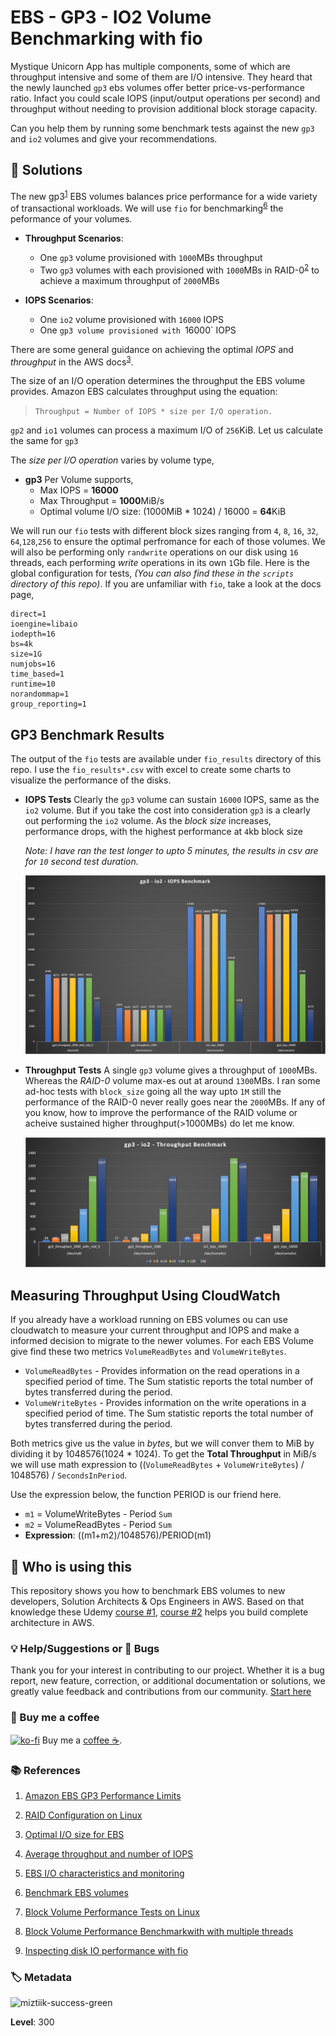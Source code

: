 # EBS - GP3 - IO2 Volume Benchmarking with fio

Mystique Unicorn App has multiple components, some of which are throughput intensive and some of them are I/O intensive. They heard that the newly launched `gp3` ebs volumes offer better price-vs-performance ratio. Infact you could scale IOPS (input/output operations per second) and throughput without needing to provision additional block storage capacity.

Can you help them by running some benchmark tests against the new `gp3` and `io2` volumes and give your recommendations.

## 🎯 Solutions

The new gp3<sup>[1]</sup> EBS volumes balances price performance for a wide variety of transactional workloads. We will use `fio` for benchmarking<sup>[6]</sup> the peformance of your volumes.

   - **Throughput Scenarios**:
      - One `gp3` volume provisioned with `1000`MBs throughput
      - Two `gp3` volumes with each provisioned with `1000`MBs in RAID-0<sup>[2]</sup> to achieve a maximum throughput of `2000`MBs

   - **IOPS Scenarios**:
      - One `io2` volume provisioned with `16000` IOPS
      - One `gp3 volume provisioned with `16000` IOPS
   
There are some general guidance on achieving the optimal _IOPS_ and _throughput_ in the AWS docs<sup>[3]</sup>.

The size of an I/O operation determines the throughput the EBS volume provides. Amazon EBS calculates throughput using the equation: 

>`Throughput = Number of IOPS * size per I/O operation.` 

`gp2` and `io1` volumes can process a maximum I/O of `256`KiB. Let us calculate the same for `gp3`

The _size per I/O operation_ varies by volume type,
- **gp3** Per Volume supports,
   - Max IOPS = **16000**
   - Max Throughput = **1000**MiB/s 
   - Optimal volume I/O size: (1000MiB * 1024) / 16000 = **64**KiB


We will run our `fio` tests with different block sizes ranging from `4`, `8`, `16`, `32`, `64`,`128`,`256` to ensure the optimal perfromance for each of those volumes. We will also be performing only `randwrite` operations on our disk using `16` threads, each performing _write_ operations in its own `1`Gb file. Here is the global configuration for tests, _(You can also find these in the `scripts` directory of this repo)_. If you are unfamiliar with `fio`, take a look at the docs page,
   ```
   direct=1
   ioengine=libaio
   iodepth=16
   bs=4k
   size=1G
   numjobs=16
   time_based=1
   runtime=10
   norandommap=1
   group_reporting=1
   ```

## GP3 Benchmark Results

   The output of the `fio` tests are available under `fio_results` directory of this repo. I use the `fio_results*.csv` with excel to create some charts to visualize the performance of the disks.

   - **IOPS Tests**
      Clearly the `gp3` volume can sustain `16000` IOPS, same as the `io2` volume. But if you take the cost into consideration `gp3` is a clearly out performing the `io2` volume. As the _block size_ increases, performance drops, with the highest performance at `4`kb block size

      _Note: I have ran the test longer to upto 5 minutes, the results in _csv_ are for `10` second test duration._

      ![EBS - GP3 - IO2 Volume Benchmarking with fio](images/ebs_gp3_perf_fio_results_iops.png)


   - **Throughput Tests**
      A single `gp3` volume gives a throughput of `1000`MBs. Whereas the _RAID-0_ volume max-es out at around `1300`MBs. I ran some ad-hoc tests with `block_size` going all the way upto `1M` still the performance of the RAID-0 never really goes near the `2000`MBs. If any of you know, how to improve the performance of the RAID volume or acheive sustained higher throughput(>1000MBs) do let me know.

      ![EBS - GP3 - IO2 Volume Benchmarking with fio](images/ebs_gp3_perf_fio_results_throughput.png)



## **Measuring Throughput Using CloudWatch**

If you already have a workload running on EBS volumes ou can use cloudwatch to measure your current throughput and IOPS and make a informed decision to migrate to the newer volumes. For each EBS Volume give find these two metrics `VolumeReadBytes` and `VolumeWriteBytes`.

- `VolumeReadBytes` - Provides information on the read operations in a specified period of time. The Sum statistic reports the total number of bytes transferred during the period.
- `VolumeWriteBytes` - Provides information on the write operations in a specified period of time. The Sum statistic reports the total number of bytes transferred during the period.

Both metrics give us the value in _bytes_, but we will conver them to MiB by dividing it by 1048576(1024 * 1024).
To get the **Total Throughput** in MiB/s we will use math expression to ((`VolumeReadBytes` + `VolumeWriteBytes`) / 1048576) / `SecondsInPeriod`.

Use the expression below, the function PERIOD is our friend here.

- `m1` = VolumeWriteBytes - Period `Sum`
- `m2` = VolumeReadBytes - Period `Sum`
- **Expression**: ((m1+m2)/1048576)/PERIOD(m1)

## 📌 Who is using this

This repository shows you how to benchmark EBS volumes to new developers, Solution Architects & Ops Engineers in AWS. Based on that knowledge these Udemy [course #1][103], [course #2][102] helps you build complete architecture in AWS.

### 💡 Help/Suggestions or 🐛 Bugs

Thank you for your interest in contributing to our project. Whether it is a bug report, new feature, correction, or additional documentation or solutions, we greatly value feedback and contributions from our community. [Start here](/issues)

### 👋 Buy me a coffee

[![ko-fi](https://www.ko-fi.com/img/githubbutton_sm.svg)](https://ko-fi.com/Q5Q41QDGK) Buy me a [coffee ☕][900].

### 📚 References

1. [Amazon EBS GP3 Performance Limits][1]

1. [RAID Configuration on Linux][2]

1. [Optimal I/O size for EBS][3]

1. [Average throughput and number of IOPS][4]

1. [EBS I/O characteristics and monitoring][5]

1. [Benchmark EBS volumes][6]

1. [Block Volume Performance Tests on Linux][7]

1. [Block Volume Performance Benchmarkwith with multiple threads][8]

1. [Inspecting disk IO performance with fio][9]

### 🏷️ Metadata

![miztiik-success-green](https://img.shields.io/badge/Miztiik:Automation:Level-300-blue)

**Level**: 300

[1]: https://aws.amazon.com/ebs/general-purpose/
[2]: https://docs.aws.amazon.com/AWSEC2/latest/UserGuide/raid-config.html
[3]: https://aws.amazon.com/premiumsupport/knowledge-center/ebs-calculate-optimal-io-size/
[4]: https://aws.amazon.com/premiumsupport/knowledge-center/ebs-cloudwatch-metrics-throughput-iops/
[5]: https://docs.aws.amazon.com/AWSEC2/latest/UserGuide/ebs-io-characteristics.html
[6]: https://docs.aws.amazon.com/AWSEC2/latest/UserGuide/benchmark_procedures.html
[7]: https://docs.cloud.oracle.com/en-us/iaas/Content/Block/References/samplefiocommandslinux.htm
[8]: https://www.scalebench.com/blog/index.php/2020/06/03/aws-ebs-vs-aws-instance-storelocal-disk-storage/
[9]: https://www.linux.com/training-tutorials/inspecting-disk-io-performance-fio/

[100]: https://www.udemy.com/course/aws-cloud-security/?referralCode=B7F1B6C78B45ADAF77A9
[101]: https://www.udemy.com/course/aws-cloud-security-proactive-way/?referralCode=71DC542AD4481309A441
[102]: https://www.udemy.com/course/aws-cloud-development-kit-from-beginner-to-professional/?referralCode=E15D7FB64E417C547579
[103]: https://www.udemy.com/course/aws-cloudformation-basics?referralCode=93AD3B1530BC871093D6
[899]: https://www.udemy.com/user/n-kumar/
[900]: https://ko-fi.com/miztiik
[901]: https://ko-fi.com/Q5Q41QDGK
